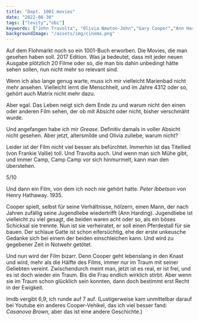 ```yaml
---
title: "Dept. 1001 movies"
date: "2022-08-30"
tags: ["levity","obi"]
keywords: ["John Travolta", "Olivia Newton-John","Gary Cooper","Ann Harding","Henry Hathaway"]
backgroundImage: "/assets/img/cinema.png"
---
```

Auf dem Flohmarkt noch so ein 1001-Buch erworben. Die Movies, die man gesehen haben soll. 2017 Edition. Was ja bedeutet, dass mit jeder neuen Ausgabe plötzlich 20 Filme oder so, die man bis dahin unbedingt hätte sehen sollen, nun nicht mehr so relevant sind.

Wenn ich also lange genug warte, muss ich mir vielleicht Marienbad nicht mehr ansehen. Vielleicht lernt die Menschheit, und im Jahre 4312 oder so, gehört auch Matrix nicht mehr dazu.

Aber egal. Das Leben neigt sich dem Ende zu und warum nicht den einen oder anderen Film sehen, der ob mit Absicht oder nicht, bisher verschmäht wurde.

Und angefangen habe ich mir *Grease*. Definitiv damals in voller Absicht nicht gesehen. Aber jetzt, altersmilde und Olivia zuliebe, warum nicht?

Leider ist der Film nicht viel besser als befürchtet. Immerhin ist das Titellied (von Frankie Vallie)
toll. Und Travolta auch. Und wenn man sich Mühe gibt, und immer Camp, Camp Camp vor sich hinmurmelt, kann man den überstehen.

5/10

Und dann ein Film, von dem ich noch nie gehört hatte. *Peter Ibbetson* von Henry Hathaway. 1935.

Cooper spielt, selbst für seine Verhältnisse, hölzern, einen Mann, der nach Jahren zufällig seine Jugendliebe wiedertrifft (Ann Harding). Jugendliebe ist vielleicht zu viel gesagt, die beiden waren acht oder so, als ein böses Schicksal sie trennte. Nun ist sie verheiratet, er soll einen Pferdestall für sie bauen. Der schlaue Gatte ist schon eifersüchtig, ehe der erste unkeusche Gedanke sich bei einem der beiden einschleichen kann. Und wird zu gegebener Zeit in Notwehr getötet.

Und nun wird der Film bizarr. Denn Cooper geht lebenslang in den Knast und wird, mehr als die Hälfte des Films, immer nur im Traum mit seiner Geliebten vereint. Zwischendurch meint man, jetzt ist es real, er ist frei, und es ist doch wieder ein Traum. Bis die Frau endlich wirklich stirbt. Aber wenn sie im Traum schon glücklich sein konnten, dann doch bestimmt erst Recht in der Ewigkeit.

Imdb vergibt 6,9, ich runde auf 7 auf. (Lustigerweise kam unmittelbar darauf bei Youtube ein anderes Cooper-Vehikel, das ich viel besser fand: *Casanova Brown*, aber das ist eine andere Geschichte.)
